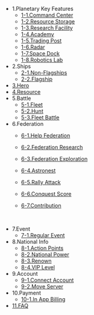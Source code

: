 * 1.Planetary Key Features
  - [1-1.Command Center](eng/101commandcenter.md)
  - [1-2.Resource Storage](eng/102resourcestorage.md)
  - [1-3.Research Facility](eng/103research.md)
  - [1-4.Academy](eng/104academy.md)
  - [1-5.Trading Post](eng/105tradingpost.md)
  - [1-6.Radar](eng/106radar.md)
  - [1-7.Space Dock](eng/107spacedock.md)
  - [1-8.Robotics Lab](eng/108roboticslab.md)
* 2.Ships
  - [2-1.Non-Flagships](eng/201normalship.md)
  - [2-2.Flagship](eng/202flagship.md)
* [3.Hero](eng/300hero.md)
* [4.Resource](eng/400resource.md)
* 5.Battle
  - [5-1.Fleet](eng/501fleetset.md)
  - [5-2.Hunt](eng/502hunt.md)
  - [5-3.Fleet Battle](eng/503fleetbattle.md)
* 6.Federation
  - [6-1.Help Federation](eng/601fedhelp.md)
  - [6-2.Federation Research](eng/602fedresearch.md)
  - [6-3.Federation Exploration](eng/603fedexploration.md)
  - [6-4.Astronest](eng/604fedastronest.md)
  - [6-5.Rally Attack](eng/605fedrallyattack.md)
  - [6-6.Conquest Score](eng/606fedconquestscore.md)
  - [6-7.Contribution](eng/607fedcontribution.md)

    ​
* 7.Event
  - [7-1.Regular Event](eng/701regularevent.md)
* 8.National Info
  - [8-1.Action Points](eng/801actionpoint.md)
  - [8-2.National Power](eng/802nationalpower.md)
  - [8-3.Renown](eng/803fame.md)
  - [8-4.VIP Level](eng/804viplevel.md)
* 9.Account
  - [9-1.Connect Account](eng/901connectaccount.md)
  - [9-2.Move Server](eng/902moveserver.md)
* 10.Payment
  - [10-1.In App Billing](eng/1001inappbilling.md)
* [11.FAQ](eng/1100faq.md)

